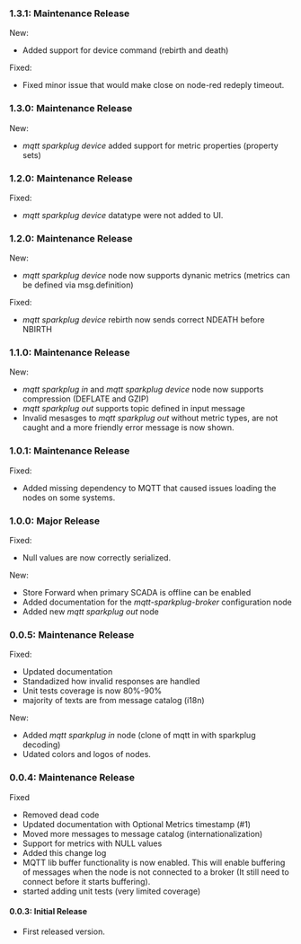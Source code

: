 ### 1.3.1: Maintenance Release

 New:
- Added support for device command (rebirth and death)

Fixed:
- Fixed minor issue that would make close on node-red redeply timeout.

### 1.3.0: Maintenance Release

 New:
- _mqtt sparkplug device_ added support for metric properties (property sets)

### 1.2.0: Maintenance Release

 Fixed:
- _mqtt sparkplug device_ datatype were not added to UI.


### 1.2.0: Maintenance Release
New:
 - _mqtt sparkplug device_ node now supports dynanic metrics (metrics can be defined via msg.definition)
 
 Fixed:
- _mqtt sparkplug device_ rebirth now sends correct NDEATH before NBIRTH

### 1.1.0: Maintenance Release

New:
 - _mqtt sparkplug in_ and _mqtt sparkplug device_ node now supports compression (DEFLATE and GZIP)
 - _mqtt sparkplug out_ supports topic defined in input message
 - Invalid mesasges to _mqtt sparkplug out_ without metric types, are not caught and a more friendly error message is now shown.

### 1.0.1: Maintenance Release

Fixed:
- Added missing dependency to MQTT that caused issues loading the nodes on some systems. 

### 1.0.0: Major Release

Fixed:
- Null values are now correctly serialized.

New:
- Store Forward when primary SCADA is offline can be enabled
- Added documentation for the *mqtt-sparkplug-broker* configuration node
- Added new *mqtt sparkplug out* node

### 0.0.5: Maintenance Release

Fixed:
 - Updated documentation
 - Standadized how invalid responses are handled
 - Unit tests coverage is now 80%-90%
 - majority of texts are from message catalog (i18n)

New:
 - Added _mqtt sparkplug in_ node (clone of mqtt in with sparkplug decoding)
 - Udated colors and logos of nodes.

### 0.0.4: Maintenance Release

Fixed
 - Removed dead code
 - Updated documentation with Optional Metrics timestamp (#1)
 - Moved more messages to message catalog (internationalization)
 - Support for metrics with NULL values
 - Added this change log
 - MQTT lib buffer functionality is now enabled. This will enable buffering of messages when the node is not connected to a broker (It still need to connect before it starts buffering).
 - started adding unit tests (very limited coverage)

#### 0.0.3: Initial Release

 - First released version. 
